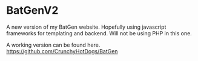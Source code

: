 # BatGenV2
A new version of my BatGen website. Hopefully using javascript frameworks for templating and backend. Will not be using PHP in this one.

A working version can be found here. https://github.com/CrunchyHotDogs/BatGen
